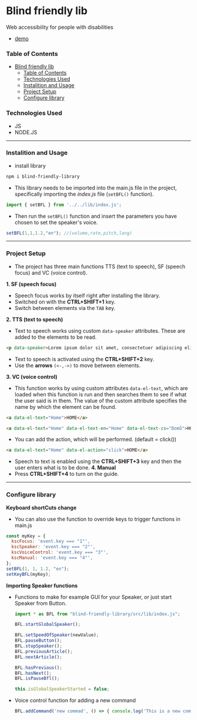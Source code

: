# Blind friendly lib
Web accessibility for people with disabilities

- [demo](https://bfl-t6ps.onrender.com/)

### Table of Contents
- [Blind friendly lib](#blind-friendly-lib)
    - [Table of Contents](#table-of-contents)
    - [Technologies Used](#technologies-used)
    - [Instalition and Usage](#instalition-and-usage)
    - [Project Setup](#project-setup)
    - [Configure library](#configure-library)

### Technologies Used
- JS
- NODE.JS
***
### Instalition and Usage
- install library

```sh
npm i blind-friendly-library
```
- This library needs to be imported into the main.js file in the project, specifically importing the *index.js* file (`setBFL()` function).

```js
import { setBFL } from '../../lib/index.js';
```
- Then run the `setBFL()` function and insert the parameters you have chosen to set the speaker's voice.

```js
setBFL(1,1,1.2,"en"); //(volume,rate,pitch,lang)
```
***
### Project Setup
- The project has three main functions TTS (text to speech), SF (speech focus) and VC (voice control).
  
**1. SF (speech focus)**
  - Speech focus works by itself right after installing the library.
  - Switched on with the **CTRL+SHIFT+1** key.
  - Switch between elements via the `TAB` key.

**2. TTS (text to speech)**
  - Text to speech works using custom `data-speaker` attributes. These are added to the elements to be read.
  
```html
<p data-speaker>Lorem ipsum dolor sit amet, consectetuer adipiscing elit.</p>
```
  - Text to speech is activated using the **CTRL+SHIFT+2** key.
  - Use the **arrows** `(<-,->)` to move between elements.

**3. VC (voice control)**
  - This function works by using custom attributes `data-el-text`, which are loaded when this function is run and then searches them to see if what the user said is in them. The value of the custom attribute specifies the name by which the element can be found.

  ```html
  <a data-el-text="Home">HOME</a>
  ```
  ```html
  <a data-el-text="Home" data-el-text-en="Home" data-el-text-cs="Domů">HOME</a>
  ```
  - You can add the action, which will be performed. (default = click())
   ```html
  <a data-el-text="Home" data-el-action="click">HOME</a>
  ```
  - Speech to text is enabled using the **CTRL+SHIFT+3** key and then the user enters what is to be done.
**4. Manual**
  - Press **CTRL+SHIFT+4** to turn on the guide.

***
### Configure library

**Keyboard shortCuts change**
  - You can also use the function to override keys to trigger functions in main.js
  ```js
  const myKey = {
    kscFocus: 'event.key === "1"',
    kscSpeaker: 'event.key === "2"',
    kscVoiceControl: 'event.key === "3"',
    kscManual: 'event.key === "4"',
  };
  setBFL(1, 1, 1.2, "en");
  setKeyBFL(myKey); 
  ```
**Importing Speaker functions**
- Functions to make for example GUI for your Speaker, or just start Speaker from Button.
  ```js
  import * as BFL from "blind-friendly-library/src/lib/index.js";

  BFL.startGlobalSpeaker();

  BFL.setSpeedOfSpeaker(newValue);
  BFL.pauseButton();
  BFL.stopSpeaker();
  BFL.previousArticle();
  BFL.nextArticle();

  BFL.hasPrevious();
  BFL.hasNext();
  BFL.isPauseBfl();

  this.isGlobalSpeakerStarted = false;
  ```
- Voice control function for adding a new command
  ```js
  BFL.addCommand('new commad', () => { console.log('This is a new command!'); });
  ```